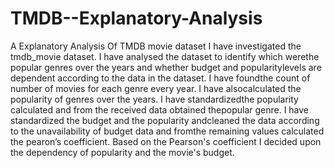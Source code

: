 # TMDB--Explanatory-Analysis
A Explanatory Analysis Of TMDB movie dataset
I​ ​have​ ​investigated​ ​the​ ​tmdb_movie dataset. 
 I​ ​have​ ​analysed​ ​the​ ​dataset​ ​to​ ​identify​ ​which​ ​were​ ​the​ ​popular​ ​genres​ ​over​ ​the​ ​years​ ​and whether​ ​budget​ ​and​ ​popularity​ ​levels​ ​are​ ​dependent​ ​according​ ​to​ ​the​ ​data​ ​in​ ​the​ ​dataset. 
 I​ ​have​ ​found​ ​the​ ​count​ ​of​ ​number​ ​of​ ​movies​ ​for​ ​each​ ​genre​ ​every​ ​year. I​ ​have​ ​also​ ​calculated​ ​the​ ​popularity​ ​of​ ​genres​ ​over​ ​the​ ​years. I​ ​have​ ​standardized​ ​the​ ​popularity​ ​calculated​ ​and​ ​from​ ​the​ ​received​ ​data​ ​obtained​ ​the​ ​popular genre. I​ ​have​ ​standardized​ ​the​ ​budget​ ​and​ ​the​ ​popularity​ ​and​ ​cleaned​ ​the​ ​data​ ​according​ ​to​ ​the unavailability​ ​of​ ​budget​ data ​and​ ​from​ ​the​ ​remaining​ ​values​ ​calculated​ ​the​ ​pearon’s​ ​coefficient. 
 Based on the Pearson's coefficient I decided upon the dependency of popularity and the movie's budget.
 
